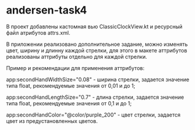 # andersen-task4
В проект добавлены кастомная вью ClassicClockView.kt и ресурсный файл атрибутов attrs.xml.

В приложении реализовано дополнительное задание, можно изменять цвет, ширину и длинну каждой стрелки, для этого в макете аттрибутов реализованы аттрибуты отдельно для каждой стрелки.

Пример и рекомендации для применения аттрибутов:

app:secondHandWidthSize="0.08" - ширина стрелки, задается значение типа float, рекомендуемые значения от 0,01 и до 1;

app:secondHandLengthSize="0.7" - длина стрелки, задается значение типа float, рекомендуемые значения от 0,1 и до 1; 

app:secondHandColor="@color/purple_200" - цвет стрелки, задается цвет из предустановленных цветов.


